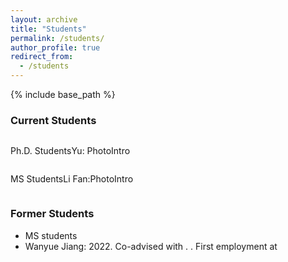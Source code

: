 ```yaml
---
layout: archive
title: "Students"
permalink: /students/
author_profile: true
redirect_from:
  - /students
---
```


{% include base_path %}

### Current Students
<div style="display: flex; align-items: center;">
    <p>Ph.D. Students</p>
    <p>Yu:  Photo</p>
    <p>Intro</p>
</div>
<div style="display: flex; align-items: center;">
    <p>MS Students</p>
    <p>Li Fan:Photo</p>
    <p>Intro</p>
</div>

### Former Students
* MS students
* Wanyue Jiang: 2022. Co-advised with  .  . First employment at  